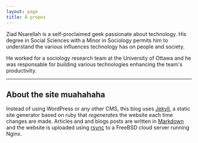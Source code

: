 ```yaml
---
layout: page
title: À propos
---
```


Ziad Nsarellah is a self-proclaimed geek passionate about technology. His degree in Social Sciences with a Minor in Sociology permits him to understand the various influences technology has on people and society.

He worked for a sociology research team at the University of Ottawa and he was responsable for building various technologies enhancing the team's productivity. 

***

## About the site muahahaha

Instead of using WordPress or any other CMS, this blog uses [Jekyll](http://jekyllrb.com/), a static site generator based on ruby that *regenerates* the website each time changes are made.
Articles and and blogs posts are written in [Markdown](https://help.github.com/articles/markdown-basics/) and the website is uploaded using [rsync](https://en.wikipedia.org/wiki/Rsync) to a FreeBSD cloud server running Nginx. 

